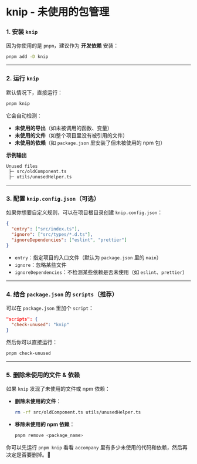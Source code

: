 # knip - 未使用的包管理

### **1. 安装 `knip`**
因为你使用的是 `pnpm`，建议作为 **开发依赖** 安装：
```sh
pnpm add -D knip
```

---

### **2. 运行 `knip`**
默认情况下，直接运行：
```sh
pnpm knip
```
它会自动检测：
- **未使用的导出**（如未被调用的函数、变量）
- **未使用的文件**（如整个项目里没有被引用的文件）
- **未使用的依赖**（如 `package.json` 里安装了但未被使用的 npm 包）

**示例输出**
```sh
Unused files
 ├─ src/oldComponent.ts
 ├─ utils/unusedHelper.ts
```

---

### **3. 配置 `knip.config.json`（可选）**
如果你想要自定义规则，可以在项目根目录创建 `knip.config.json`：
```json
{
  "entry": ["src/index.ts"],
  "ignore": ["src/types/*.d.ts"],
  "ignoreDependencies": ["eslint", "prettier"]
}
```
- `entry`：指定项目的入口文件（默认为 `package.json` 里的 `main`）
- `ignore`：忽略某些文件
- `ignoreDependencies`：不检测某些依赖是否未使用（如 `eslint`、`prettier`）

---

### **4. 结合 `package.json` 的 `scripts`（推荐）**
可以在 `package.json` 里加个 `script`：
```json
"scripts": {
  "check-unused": "knip"
}
```
然后你可以直接运行：
```sh
pnpm check-unused
```

---

### **5. 删除未使用的文件 & 依赖**
如果 `knip` 发现了未使用的文件或 npm 依赖：
- **删除未使用的文件**：
  ```sh
  rm -rf src/oldComponent.ts utils/unusedHelper.ts
  ```
- **移除未使用的 npm 依赖**：
  ```sh
  pnpm remove <package_name>
  ```

你可以先运行 `pnpm knip` 看看 `accompany` 里有多少未使用的代码和依赖，然后再决定是否要删掉。🚀